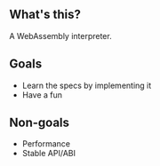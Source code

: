 ## What's this?

A WebAssembly interpreter.

## Goals

* Learn the specs by implementing it
* Have a fun

## Non-goals

* Performance
* Stable API/ABI
